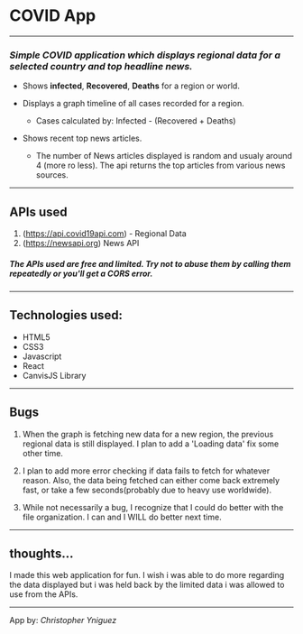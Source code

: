 # **COVID App**
---
### *Simple COVID application which displays regional data for a selected country and top headline news.*

- Shows **infected**, **Recovered**, **Deaths** for a region or world.
- Displays a graph timeline of all cases recorded for a region.

   - Cases calculated by: Infected - (Recovered + Deaths)
- Shows recent top news articles.
   
   - The number of News articles displayed is random and usualy around 4 (more ro less). The api returns the top articles from various news sources.

---
## APIs used
1. (https://api.covid19api.com) - Regional Data 
2. (https://newsapi.org)  News API
##### *The APIs used are free and limited. Try not to abuse them by calling them repeatedly or you'll get a CORS error.*

---
## Technologies used:
- HTML5
- CSS3
- Javascript
- React
- CanvisJS Library
---
## Bugs

1. When the graph is fetching new data for a new region, the previous regional data is still displayed. I plan to add a 'Loading data' fix some other time.

2. I plan to add more error checking if data fails to fetch for whatever reason. Also, the data being fetched can either come back extremely fast, or take a few seconds(probably due to heavy use worldwide).

3. While not necessarily a bug, I recognize that I could do better with the file organization. I can and I WILL do better next time.

---
## thoughts...
I made this web application for fun. I wish i was able to do more regarding the data displayed but i was held back by the limited data i was allowed to use from the APIs.

---
App by: *Christopher Yniguez*
